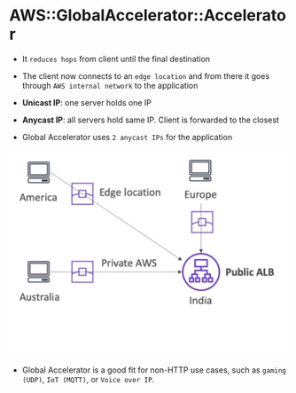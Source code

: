 # AWS::GlobalAccelerator::Accelerator

- It `reduces hops` from client until the final destination
- The client now connects to an `edge location` and from there it goes through `AWS internal network` to the application

- **Unicast IP**: one server holds one IP
- **Anycast IP**: all servers hold same IP. Client is forwarded to the closest

- Global Accelerator uses `2 anycast IPs` for the application

![Global Accelerator](../../../images/globa-accelerator.png)

- Global Accelerator is a good fit for non-HTTP use cases, such as `gaming (UDP)`, `IoT (MQTT)`, or `Voice over IP`.
